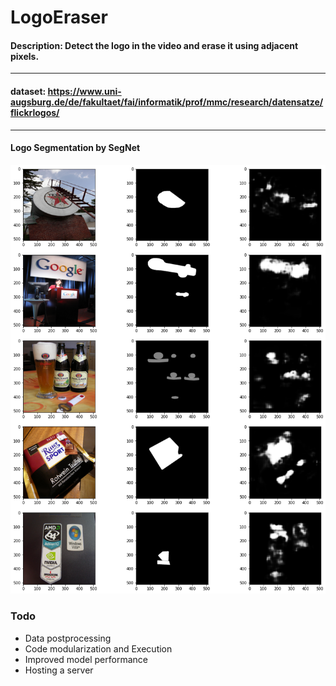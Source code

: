 # LogoEraser
#### Description: Detect the logo in the video and erase it using adjacent pixels.
---
#### dataset: https://www.uni-augsburg.de/de/fakultaet/fai/informatik/prof/mmc/research/datensatze/flickrlogos/

---
#### Logo Segmentation by SegNet
![ex_screenshot](./result/train_512/result.png)

### Todo
* Data postprocessing
* Code modularization and Execution
* Improved model performance
* Hosting a server
